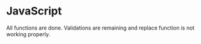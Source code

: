 JavaScript
==========
All functions are done. Validations are remaining and replace function is not working properly.
